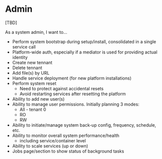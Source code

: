 # Admin

\[TBD\]

As a system admin, I want to...

* Perform system bootstrap during setup/install, consolidated in a single service call
* Platform-wide auth, especially if a mediator is used for providing actual identity
* Create new tennant
* Delete tennant
* Add file\(s\) by URL
* Handle service deployment \(for new platform installations\)
* Perform system reset
  * Need to protect against accidental resets
  * Avoid restarting services after resetting the platform
* Ability to add new user\(s\)
* Ability to manage user permissions. Initially planning 3 modes:
  * All - tenant 0
  * RO
  * RW
* Ability to initiate/manage system back-up config, frequency, schedule, etc.
* Ability to monitor overall system performance/health
  * including service/container level
* Ability to scale services \(up or down\)
* Jobs page/section to show status of background tasks

